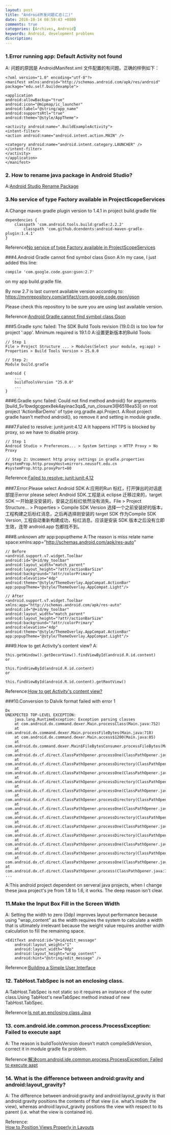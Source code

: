 ```yaml
---
layout: post
title: "Android开发问题汇总(二)"
date: 2016-10-14 08:59:43 +0800
comments: true
categories: [Archives, Android] 
keywords: Android, development problems 
discription: 
---
```


### 1.Error running app: Default Activity not found
A: 问题的原因是 AndroidManifest.xml 文件配置的有问题。正确的样例如下：

```
<?xml version="1.0" encoding="utf-8"?>
<manifest xmlns:android="http://schemas.android.com/apk/res/android"
package="edu.self.buildexample">

<application
android:allowBackup="true"
android:icon="@mipmap/ic_launcher"
android:label="@string/app_name"
android:supportsRtl="true"
android:theme="@style/AppTheme">

<activity android:name=".BuildExampleActivity">
<intent-filter>
<action android:name="android.intent.action.MAIN" />

<category android:name="android.intent.category.LAUNCHER" />
</intent-filter>
</activity>
</application>
</manifest>
```

### 2. How to rename java package in Android Studio?
A:[Android Studio Rename Package](http://stackoverflow.com/questions/16804093/android-studio-rename-package)  

### 3.No service of type Factory available in ProjectScopeServices
A:Change maven gradle plugin version to 1.4.1 in project build.gradle file

```
dependencies {
    classpath 'com.android.tools.build:gradle:2.2.2'
        classpath 'com.github.dcendents:android-maven-gradle-plugin:1.4.1'
}
```
Reference[No service of type Factory available in ProjectScopeServices](http://stackoverflow.com/questions/38825451/no-service-of-type-factory-available-in-projectscopeservices)

###4.Android Gradle cannot find symbol class Gson
A:In my case, I just added this line:

```
compile 'com.google.code.gson:gson:2.7'
```

on my app build.gradle file.

By now 2.7 is last current available version according to: https://mvnrepository.com/artifact/com.google.code.gson/gson

Please check this repository to be sure you are using last available version.

Reference:[Android Gradle cannot find symbol class Gson](http://stackoverflow.com/questions/17913704/android-gradle-cannot-find-symbol-class-gson)

<!--more-->

###5.Gradle sync failed: The SDK Build Tools revision (19.0.0) is too low for project ':app'. Minimum required is 19.1.0
A:设置更新版本的Build Tools: 

```
// Step 1
File > Project Structure ... > Modules(Select your module, eg:app) > Properties > Build Tools Version > 25.0.0

// Step 2:
Module build.gradle

android {
    ...
    buildToolsVersion "25.0.0"
    ...
} 
```

###6.Gradle sync failed: Could not find method android() for arguments [build_5v1bwdgcgpex8ek4ayinac3qa$_run_closure3@6518ea53] on root project 'ActionBarDemo' of type org.gradle.api.Project.
A:Root project gradle hasn't method android(), so remove it and setting in module gradle.

###7.Failed to resolve: junit:junit:4.12
A:It happens HTTPS is blocked by proxy, so we have to disable proxy.

```
// Step 1
Android Studio > Preferences... > System Settings > HTTP Proxy > No Proxy

// Step 2: Uncomment http proxy settings in gradle.properties
#systemProp.http.proxyHost=mirrors.neusoft.edu.cn
#systemProp.http.proxyPort=80

```
Reference:[Failed to resolve: junit:junit:4.12](http://stackoverflow.com/questions/32519219/error23-17-failed-to-resolve-junitjunit4-12)

###7.Error:Please select Android SDK
A:应用的Run 标红，打开弹出的对话底部提示error please select Android SDK.工程是从 eclipse 迁移过来的，target SDK 一开始是没安装的，安装之后标红依然没有消失。File > Project Structure... > Properties > Compile SDK Version 选择一个之前安装好的版本，工程构建之后标红消息，之后再选择刚安装的 target SDK 作为Compile SDK Version, 工程自动重新构建成功，标红消息。应该是安装 SDK
版本之后没有立即生效，连带 android.app 包都找不到。

###8.unknown attr app:popuptheme
A:The reason is miss relate name space:xmlns:app="http://schemas.android.com/apk/res-auto"

```
// Before
<android.support.v7.widget.Toolbar
android:id="@+id/my_toolbar"
android:layout_width="match_parent"
android:layout_height="?attr/actionBarSize"
android:background="?attr/colorPrimary"
android:elevation="4dp"
android:theme="@style/ThemeOverlay.AppCompat.ActionBar"
app:popupTheme="@style/ThemeOverlay.AppCompat.Light"/>

// After
<android.support.v7.widget.Toolbar
xmlns:app="http://schemas.android.com/apk/res-auto"
android:id="@+id/my_toolbar"
android:layout_width="match_parent"
android:layout_height="?attr/actionBarSize"
android:background="?attr/colorPrimary"
android:elevation="4dp"
android:theme="@style/ThemeOverlay.AppCompat.ActionBar"
app:popupTheme="@style/ThemeOverlay.AppCompat.Light"/>

```
###9.How to get Activity's content view?
A:

```
this.getWindow().getDecorView().findViewById(android.R.id.content)
or

this.findViewById(android.R.id.content)
or

this.findViewById(android.R.id.content).getRootView()
```

Reference:[How to get Activity's content view?](http://stackoverflow.com/questions/5273436/how-to-get-activitys-content-view)

###10.Conversion to Dalvik format failed with error 1

```
Dx 
UNEXPECTED TOP-LEVEL EXCEPTION:
    java.lang.RuntimeException: Exception parsing classes
    at com.android.dx.command.dexer.Main.processClass(Main.java:752)
    at com.android.dx.command.dexer.Main.processFileBytes(Main.java:718)
    at com.android.dx.command.dexer.Main.access$1200(Main.java:85)
    at com.android.dx.command.dexer.Main$FileBytesConsumer.processFileBytes(Main.java:1645)
    at com.android.dx.cf.direct.ClassPathOpener.processOne(ClassPathOpener.java:170)
    at com.android.dx.cf.direct.ClassPathOpener.processDirectory(ClassPathOpener.java:229)
    at com.android.dx.cf.direct.ClassPathOpener.processOne(ClassPathOpener.java:158)
    at com.android.dx.cf.direct.ClassPathOpener.processDirectory(ClassPathOpener.java:229)
    at com.android.dx.cf.direct.ClassPathOpener.processOne(ClassPathOpener.java:158)
    at com.android.dx.cf.direct.ClassPathOpener.processDirectory(ClassPathOpener.java:229)
    at com.android.dx.cf.direct.ClassPathOpener.processOne(ClassPathOpener.java:158)
    at com.android.dx.cf.direct.ClassPathOpener.processDirectory(ClassPathOpener.java:229)
    at com.android.dx.cf.direct.ClassPathOpener.processOne(ClassPathOpener.java:158)
    at com.android.dx.cf.direct.ClassPathOpener.processDirectory(ClassPathOpener.java:229)
    at com.android.dx.cf.direct.ClassPathOpener.processOne(ClassPathOpener.java:158)
    at com.android.dx.cf.direct.ClassPathOpener.processDirectory(ClassPathOpener.java:229)
    at com.android.dx.cf.direct.ClassPathOpener.processOne(ClassPathOpener.java:158)
at com.android.dx.cf.direct.ClassPathOpener.process(ClassPathOpener.java:144)
...
```
A:This android project dependent on serveral java projects, when I change these java project's jre from 1.8 to 1.6, it works. The deep reason isn't clear.

### 11.Make the Input Box Fill in the Screen Width
A: Setting the width to zero (0dp) improves layout performance because using "wrap_content" as the width requires the system to calculate a width that is ultimately irrelevant because the weight value requires another width calculation to fill the remaining space.

```
<EditText android:id="@+id/edit_message"
    android:layout_weight="1"
    android:layout_width="0dp"
    android:layout_height="wrap_content"
    android:hint="@string/edit_message" />
```

Reference:[Building a Simple User Interface](https://developer.android.google.cn/training/basics/firstapp/building-ui.html)

### 12. TabHost.TabSpec is not an enclosing class.
A:TabHost.TabSpec is not static so it requires an instance of the outer class.Using TabHost's newTabSpec method instead of new TabHost.TabSpec.

Reference:[Is not an enclosing class Java](http://stackoverflow.com/questions/20252727/is-not-an-enclosing-class-java)

### 13. com.android.ide.common.process.ProcessException: Failed to execute aapt
A: The reason is buildToolsVersion doesn't match compileSdkVersion, correct it in module gradle fix problem.

Reference:[解决com.android.ide.common.process.ProcessException: Failed to execute aapt](http://www.bokezhi.com/490.html)  

### 14. What is the difference between android:gravity and android:layout_gravity?
A: The difference between android:gravity and android:layout_gravity is that android:gravity positions the contents of that view (i.e. what’s inside the view), whereas android:layout_gravity positions the view with respect to its parent (i.e. what the view is contained in). 

Reference:  
[How to Position Views Properly in Layouts](https://thinkandroid.wordpress.com/2010/01/14/how-to-position-views-properly-in-layouts/)
